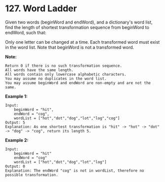 # 127. Word Ladder

Given two words (beginWord and endWord), and a dictionary's word list, find the length of shortest transformation sequence from beginWord to endWord, such that:

Only one letter can be changed at a time.
Each transformed word must exist in the word list. Note that beginWord is not a transformed word.

**Note:**

    Return 0 if there is no such transformation sequence.
    All words have the same length.
    All words contain only lowercase alphabetic characters.
    You may assume no duplicates in the word list.
    You may assume beginWord and endWord are non-empty and are not the same.

**Example 1:**

    Input:
        beginWord = "hit",
        endWord = "cog",
        wordList = ["hot","dot","dog","lot","log","cog"]
    Output: 5
    Explanation: As one shortest transformation is "hit" -> "hot" -> "dot" -> "dog" -> "cog", return its length 5.

**Example 2:**

    Input:
        beginWord = "hit"
        endWord = "cog"
        wordList = ["hot","dot","dog","lot","log"]
    Output: 0
    Explanation: The endWord "cog" is not in wordList, therefore no possible transformation.